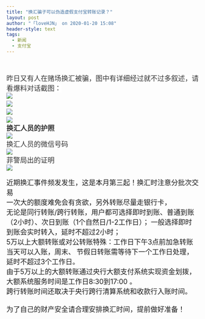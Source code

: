 ```yaml
---
title: "换汇骗子可以伪造虚假支付宝转账记录？"
layout: post
author: "「loveHJN」 on 2020-01-20 15:08"
header-style: text
tags:
  - 新闻
  - 支付宝
---
```


<input type="hidden" value="菲乐园提供">
<br><br>
<span style="color: rgb(51, 51, 51); font-family: &quot;Microsoft Yahei&quot;, Simsun; font-size: large; text-align: center; background-color: rgb(255, 255, 255);">昨日又有人在赌场换汇被骗，图中有详细经过就不过多叙述，请看爆料对话截图：</span>
<span style="color: rgb(51, 51, 51); font-family: &quot;Microsoft Yahei&quot;, Simsun; font-size: large; text-align: center; background-color: rgb(255, 255, 255);"><br></span>
<span style="color: rgb(51, 51, 51); font-family: &quot;Microsoft Yahei&quot;, Simsun; font-size: large; text-align: center; background-color: rgb(255, 255, 255);"><img src="http://images.feileyuan.com/images/ueditor/2020012015050000431153.png"></span>
<span style="color: rgb(51, 51, 51); font-family: &quot;Microsoft Yahei&quot;, Simsun; font-size: large; text-align: center; background-color: rgb(255, 255, 255);"><br></span>
<span style="color: rgb(51, 51, 51); font-family: &quot;Microsoft Yahei&quot;, Simsun; font-size: large; text-align: center; background-color: rgb(255, 255, 255);"><img src="http://images.feileyuan.com/images/ueditor/2020012015060000002052.png"></span>
<span style="color: rgb(51, 51, 51); font-family: &quot;Microsoft Yahei&quot;, Simsun; font-size: large; text-align: center; background-color: rgb(255, 255, 255);"><br></span>
<span style="color: rgb(51, 51, 51); font-family: &quot;Microsoft Yahei&quot;, Simsun; font-size: large; text-align: center; background-color: rgb(255, 255, 255);"><img src="http://images.feileyuan.com/images/ueditor/2020012015060000122237.png"></span>
<span style="color: rgb(51, 51, 51); font-family: &quot;Microsoft Yahei&quot;, Simsun; font-size: large; text-align: center; background-color: rgb(255, 255, 255);"><br></span>
<img src="http://images.feileyuan.com/images/ueditor/2020012015060000291898.png">
<br>
<strong style="overflow-wrap: break-word; margin: 0px; padding: 0px; color: rgb(51, 51, 51); font-family: &quot;Microsoft Yahei&quot;, Simsun; text-align: center; white-space: normal; background-color: rgb(255, 255, 255);"><span style="font-size:18px;overflow-wrap: break-word; margin: 0px; padding: 0px;">换汇人员的护照</span></strong>
<br>
<img src="http://images.feileyuan.com/images/ueditor/2020012015060000471450.jpg">
<br>
<span style="color: rgb(51, 51, 51); font-family: &quot;Microsoft Yahei&quot;, Simsun; font-size: large; text-align: center; background-color: rgb(255, 255, 255);">换汇人员的微信号码</span>
<br>
<img src="http://images.feileyuan.com/images/ueditor/2020012015070000061222.jpg">
<br>
<span style="color: rgb(51, 51, 51); font-family: &quot;Microsoft Yahei&quot;, Simsun; font-size: large; text-align: center; background-color: rgb(255, 255, 255);">菲警局出的证明</span>
<br>
<img src="http://images.feileyuan.com/images/ueditor/2020012015070000231212.jpg">
<br>
<br>
<span style="font-size:18px;overflow-wrap: break-word; margin: 0px; padding: 0px;">近期换汇事件频发发生，这是本月第三起！换汇时注意分批次交易</span>
<span style="font-size:18px;overflow-wrap: break-word; margin: 0px; padding: 0px;"><br></span>
<span style="font-size:18px;overflow-wrap: break-word; margin: 0px; padding: 0px;">一次大的额度难免会有贪欲，另外转账尽量走银行卡，</span>
<span style="font-size: 18px;"><br></span>
<span style="font-size: 18px;">无论是同行转账/跨行转账，用户都可选择即时到账、普通到账（2小时）、次日到账（1个自然日/1-2工作日）；</span>
<span style="font-size: 18px; text-align: center;">一般选择即时到账会实时转入，延时不超过2小时；</span>
<span style="font-size: 18px; text-align: center;"><br></span>
<span style="font-size: 18px; text-align: center;">5万以上大额转账或对公转账特殊：工作日下午3点前加急转账当天可以入账，周末、</span>
<span style="font-size: 18px; text-align: center;">节假日转账需等待下一个工作日处理，延时不超过3个工作日。</span>
<span style="font-size:18px;overflow-wrap: break-word; margin: 0px; padding: 0px;"><br></span>
<span style="font-size:18px;overflow-wrap: break-word; margin: 0px; padding: 0px;">由于5万以上的大额转账通过央行大额支付系统实现资金划拨，大额系统服务时间是工作日8:30到17:00 。</span>
<span style="font-size: 18px;"><br></span>
<span style="font-size: 18px;">跨行转账时间还取决于央行跨行清算系统和收款行入账时间。</span><br>
<span style="font-size: 18px;"><br></span>
<span style="font-size: 18px;">为了自己的财产安全请合理安排换汇时间，提前做好准备！</span><br>
<br>


